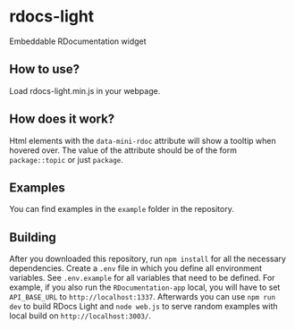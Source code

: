 # rdocs-light
Embeddable RDocumentation widget

## How to use?
Load rdocs-light.min.js in your webpage.

## How does it work?

Html elements with the `data-mini-rdoc` attribute will show a tooltip when hovered over. The value of the attribute should be of the form `package::topic` or just `package`.

## Examples

You can find examples in the `example` folder in the repository.

## Building

After you downloaded this repository, run `npm install` for all the necessary dependencies.
Create a `.env` file in which you define all environment variables. See `.env.example` for all variables that need to be defined. For example, if you also run the `RDocumentation-app` local, you will have to set `API_BASE_URL` to `http://localhost:1337`.
Afterwards you can use `npm run dev` to build RDocs Light and `node web.js` to serve random examples with local build on `http://localhost:3003/`.